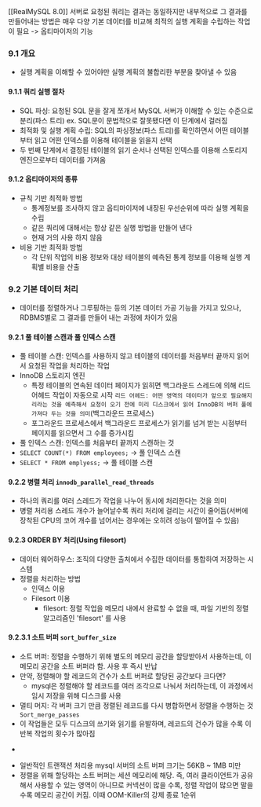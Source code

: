 [[RealMySQL 8.0]]
서버로 요청된 쿼리는 결과는 동일하지만 내부적으로 그 결과를 만들어내는 방법은 매우 다양
기본 데이터를 비교해 최적의 실행 계획을 수립하는 작업이 필요 -> 옵티마이저의 기능

### 9.1 개요
- 실행 계획을 이해할 수 있어야만 실행 계획의 불합리한 부분을 찾아낼 수 있음
#### 9.1.1 쿼리 실행 절차
- SQL 파싱: 요청된 SQL 문을 잘게 쪼개서 MySQL 서버가 이해할 수 있는 수준으로 분리(파스 트리) ex. SQL문이 문법적으로 잘못됐다면 이 단계에서 걸러짐
- 최적화 및 실행 계획 수립: SQL의 파싱정보(파스 트리)를 확인하면서 어떤 테이블부터 읽고 어떤 인덱스를 이용해 테이블을 읽을지 선택
- 두 번째 단계에서 결정된 테이블의 읽기 순서나 선택된 인덱스를 이용해 스토리지 엔진으로부터 데이터를 가져옴

#### 9.1.2 옵티마이저의 종류
- 규칙 기반 최적화 방법
	- 통계정보를 조사하지 않고 옵티마이저에 내장된 우선순위에 따라 실행 계획을 수립
	- 같은 쿼리에 대해서는 항상 같은 실행 방법을 만들어 낸다
	- 현재 거의 사용 하지 않음
- 비용 기반 최적화 방법
	- 각 단위 작업의 비용 정보와 대상 테이블의 예측된 통계 정보를 이용해 실행 계획별 비용을 산출
### 9.2 기본 데이터 처리
- 데이터를 정렬하거나 그루핑하는 등의 기본 데이터 가공 기능을 가지고 있으나, RDBMS별로 그 결과를 만들어 내는 과정에 차이가 있음
#### 9.2.1 풀 테이블 스캔과 풀 인덱스 스캔
- 풀 테이블 스캔: 인덱스를 사용하지 않고 테이블의 데이터를 처음부터 끝까지 읽어서 요청된 작업을 처리하는 작업
- InnoDB 스토리지 엔진
	- 특정 테이블의 연속된 데이터 페이지가 읽히면 백그라운드 스레드에 의해 리드 어헤드 작업이 자동으로 시작
		`리드 어헤드: 어떤 영역의 데이터가 앞으로 필요해지리라는 것을 예측해서 요청이 오기 전에 미리 디스크에서 읽어 InnoDB의 버퍼 풀에 가져다 두는 것을 의미`(백그라운드 프로세스)
	- 포그라운드 프로세스에서 백그라운드 프로세스가 읽기를 넘겨 받는 시점부터 페이지를 읽으면서 그 수를 증가시킴
- 풀 인덱스 스캔: 인덱스를 처음부터 끝까지 스캔하는 것
- `SELECT COUNT(*) FROM employees;` -> 풀 인덱스 스캔
- `SELECT * FROM emplyess;` -> 풀 테이블 스캔
#### 9.2.2 병렬 처리 `innodb_parallel_read_threads`
- 하나의 쿼리를 여러 스레드가 작업을 나누어 동시에 처리한다는 것을 의미
- 병렬 처리용 스레드 개수가 늘어날수록 쿼리 처리에 걸리는 시간이 줄어듬(서버에 장착된 CPU의 코어 개수를 넘어서는 경우에는 오히려 성능이 떨어질 수 있음)
#### 9.2.3 ORDER BY 처리(Using filesort)
- 데이터 웨어하우스: 조직의 다양한 출처에서 수집한 데이터를 통합하여 저장하는 시스템
- 정렬을 처리하는 방법
	- 인덱스 이용
	- Filesort 이용
		- filesort: 정렬 작업을 메모리 내에서 완료할 수 없을 때, 파일 기반의 정렬 알고리즘인 'filesort' 를 사용
#### 9.2.3.1 소트 버퍼 `sort_buffer_size`
- 소트 버퍼: 정렬을 수행하기 위해 별도의 메모리 공간을 할당받아서 사용하는데, 이 메모리 공간을 소트 버퍼라 함. 사용 후 즉시 반납
- 만약, 정렬해야 할 레코드의 건수가 소트 버퍼로 할당된 공간보다 크다면?
	- mysql은 정렬해야 할 레코드를 여러 조각으로 나눠서 처리하는데, 이 과정에서 임시 저장을 위해 디스크를 사용
- 멀티 머지: 각 버퍼 크기 만큼 정렬된 레코드를 다시 병합하면서 정렬을 수행하는 것 `Sort_merge_passes`
- 이 작업들은 모두 디스크의 쓰기와 읽기를 유발하며, 레코드의 건수가 많을 수록 이 반복 작업의 횟수가 많아짐
- ``` select * from salaries order by to_date limit 99999999,1; 이 쿼리에서 to_date 컬럼에 인덱스가 있다면 물리적으로 정렬된 상태로 저장
- 일반적인 트랜잭션 처리용 mysql 서버의 소트 버퍼 크기는 56KB ~ 1MB 미만
- 정렬을 위해 할당하는 소트 버퍼는 세션 메모리에 해당. 즉, 여러 클라이언트가 공유해서 사용할 수 있는 영역이 아니므로 커넥션이 많을 수록, 정렬 작업이 많으면 말을 수록 메모리 공간이 커짐. 이때 OOM-Killer의 강제 종료 1순위